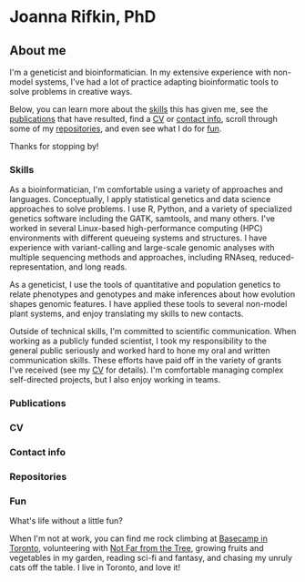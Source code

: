 # Joanna Rifkin, PhD

## About me

I'm a geneticist and bioinformatician. In my extensive experience with non-model systems, I've had a lot of practice adapting bioinformatic tools to solve problems in creative ways. 

Below, you can learn more about the [skills](#skills) this has given me, see the [publications](#publications) that have resulted, find a [CV](#cv) or [contact info](#contact-info), scroll through some of my [repositories](#repositories), and even see what I do for [fun](#fun).

Thanks for stopping by!

### Skills

As a bioinformatician, I'm comfortable using a variety of approaches and languages. Conceptually, I apply statistical genetics and data science approaches to solve problems. I use R, Python, and a variety of specialized genetics software including the GATK, samtools, and many others. I've worked in several Linux-based high-performance computing (HPC) environments with different queueing systems and structures. I have experience with variant-calling and large-scale genomic analyses with multiple sequencing methods and approaches, including RNAseq, reduced-representation, and long reads.

As a geneticist, I use the tools of quantitative and population genetics to relate phenotypes and genotypes and make inferences about how evolution shapes genomic features. I have applied these tools to several non-model plant systems, and enjoy translating my skills to new contacts.

Outside of technical skills, I'm committed to scientific communication. When working as a publicly funded scientist, I took my responsibility to the general public seriously and worked hard to hone my oral and written communication skills. These efforts have paid off in the variety of grants I've received (see my [CV](#cv) for details). I'm comfortable managing complex self-directed projects, but I also enjoy working in teams.

### Publications




### CV



### Contact info



### Repositories



### Fun

What's life without a little fun?

When I'm not at work, you can find me rock climbing at [Basecamp in Toronto](https://basecampclimbing.ca/), volunteering with [Not Far from the Tree](https://notfarfromthetree.org/), growing fruits and vegetables in my garden, reading sci-fi and fantasy, and chasing my unruly cats off the table. I live in Toronto, and love it!


<!--
**joannarifkin/joannarifkin** is a ✨ _special_ ✨ repository because its `README.md` (this file) appears on your GitHub profile.

Here are some ideas to get you started:

- 🔭 I’m currently working on ...
- 🌱 I’m currently learning ...
- 👯 I’m looking to collaborate on ...
- 🤔 I’m looking for help with ...
- 💬 Ask me about ...
- 📫 How to reach me: ...
- 😄 Pronouns: ...
- ⚡ Fun fact: ...
-->
